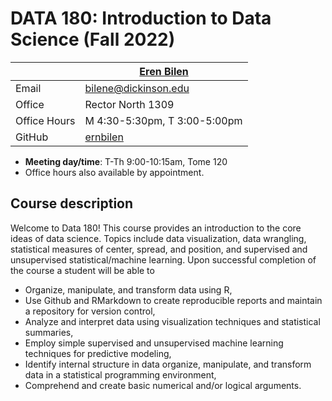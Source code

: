 # DATA 180: Introduction to Data Science (Fall 2022) #

|  | [Eren Bilen](http://ernbilen.github.io) |
|--------------|--------------------------------------------------------------|
| Email | [bilene@dickinson.edu](mailto:bilene@dickinson.edu) |
| Office | Rector North 1309 |
| Office Hours | M 4:30-5:30pm, T 3:00-5:00pm|
| GitHub | [ernbilen](https://github.com/ernbilen) |

* **Meeting day/time**: T-Th 9:00-10:15am, Tome 120
* Office hours also available by appointment.

## Course description ##

Welcome to Data 180! This course provides an introduction to the core ideas of data science. Topics include data visualization, data wrangling, statistical measures of center, spread, and position, and supervised and unsupervised statistical/machine learning. Upon successful completion of the course a student will be able to
* Organize, manipulate, and transform data using R,
* Use Github and RMarkdown to create reproducible reports and maintain a repository for version control,
* Analyze and interpret data using visualization techniques and statistical summaries,
* Employ simple supervised and unsupervised machine learning techniques for predictive modeling,
* Identify internal structure in data organize, manipulate, and transform data in a statistical programming environment,
* Comprehend and create basic numerical and/or logical arguments.
